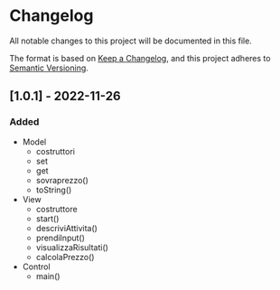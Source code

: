 # Changelog
All notable changes to this project will be documented in this file.

The format is based on [Keep a Changelog](https://keepachangelog.com/en/1.0.0/),
and this project adheres to [Semantic Versioning](https://semver.org/spec/v2.0.0.html).

## [1.0.1] - 2022-11-26
### Added
+ Model
	- costruttori
	- set
	- get
	- sovraprezzo()
	- toString()
+ View
	- costruttore
	- start()
	- descriviAttivita()
	- prendiInput()
	- visualizzaRisultati()
	- calcolaPrezzo()
+ Control
	- main()
